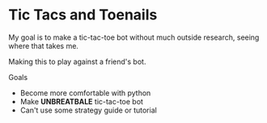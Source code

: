 # Tic Tacs and Toenails

My goal is to make a tic-tac-toe bot without much outside research, seeing where that takes me.

Making this to play against a friend's bot.

Goals
- Become more comfortable with python
- Make **UNBREATBALE** tic-tac-toe bot
- Can't use some strategy guide or tutorial
